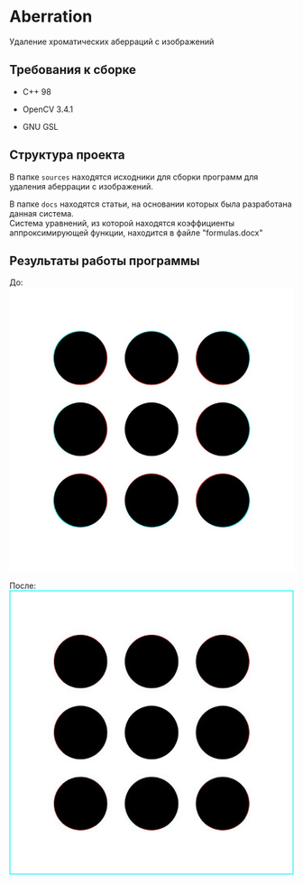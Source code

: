 # Aberration

Удаление хроматических аберраций с изображений

## Требования к сборке

* C++ 98

* OpenCV 3.4.1

* GNU GSL

## Структура проекта

В папке `sources` находятся исходники для сборки программ для удаления аберрации с изображений.

В папке `docs` находятся статьи, на основании которых была разработана данная система.  
Система уравнений, из которой находятся коэффициенты аппроксимирующей функции, находится в файле "formulas.docx"

## Результаты работы программы

До: ![Изображение с аберрацией](original.jpg)

После: ![Изображение без аберрации](result.jpg)
